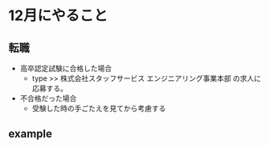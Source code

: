# 12月にやること
## 転職
- 高卒認定試験に合格した場合
    - type >> 株式会社スタッフサービス エンジニアリング事業本部  の求人に応募する。
- 不合格だった場合
    - 受験した時の手ごたえを見てから考慮する

## example
